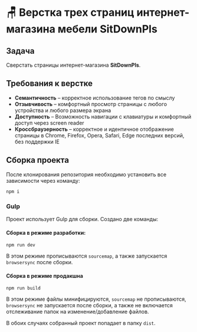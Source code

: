 # 🪑 Верстка трех страниц интернет-магазина мебели SitDownPls

## Задача

Сверстать страницы интернет-магазина **SitDownPls**.

## Требования к верстке

- **Семантичность** – корректное использование тегов по смыслу
- **Отзывчивость** – комфортный просмотр страницы с любого устройства и любого размера экрана
- **Доступность** – Возможность навигации с клавиатуры и комфортный доступ через screen reader
- **Кроссбраузерность** – корректное и идентичное отображение страницы в Chrome, Firefox, Opera, Safari, Edge последних версий, без поддержки IE

## Сборка проекта

После клонирования репозитория необходимо установить все зависимости через команду:

```
npm i
```

### Gulp

Проект использует Gulp для сборки. Создано две команды:

#### Сборка в режиме разработки:

```
npm run dev
```

В этом режиме прописываются `sourcemap`, а также запускается `browsersync` после сборки.

#### Сборка в режиме продакшна

```
npm run build
```

В этом режиме файлы минифицируются, `sourcemap` не прописываются, `browsersync` не запускается после сборки, а также не включается отслеживание папок на изменение/добавление файлов.

В обоих случаях собранный проект попадает в папку `dist`.

